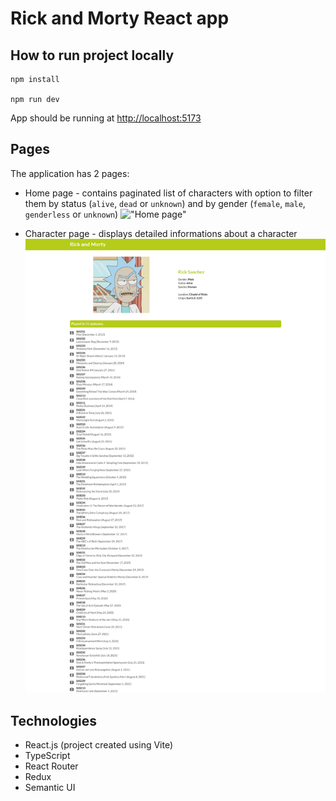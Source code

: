 # Rick and Morty React app

## How to run project locally

```
npm install

npm run dev
```

App should be running at <http://localhost:5173>

## Pages

The application has 2 pages:

- Home page - contains paginated list of characters with option to filter them by status (`alive`, `dead` or `unknown`) and by gender (`female`, `male`, `genderless` or `unknown`) !["Home page"](src/assets/docs/home.png)

- Character page - displays detailed informations about a character !["Home page"](src/assets/docs/character.png)

## Technologies

- React.js (project created using Vite)
- TypeScript
- React Router
- Redux
- Semantic UI
